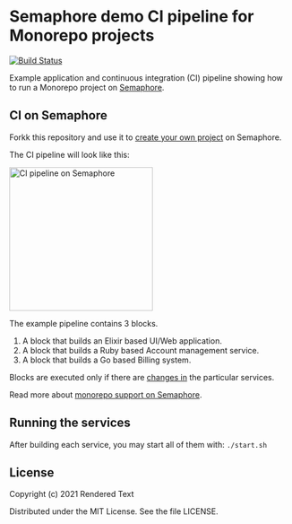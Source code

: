 # Semaphore demo CI pipeline for Monorepo projects

[![Build Status](https://semaphore-demos.semaphoreci.com/badges/semaphore-demo-monorepo/branches/master.svg)](https://semaphore-demos.semaphoreci.com/projects/semaphore-demo-monorepo)

Example application and continuous integration (CI) pipeline showing how to
run a Monorepo project on [Semaphore][semaphore].

## CI on Semaphore

Forkk this repository and use it to [create your own project][create-project] on
Semaphore.

The CI pipeline will look like this:

<img src="public/ci-pipeline.png" width="256" title="CI pipeline on Semaphore">

The example pipeline contains 3 blocks.

1. A block that builds an Elixir based UI/Web application.
2. A block that builds a Ruby based Account management service.
3. A block that builds a Go based Billing system.

Blocks are executed only if there are [changes in][change-in] the particular
services.

Read more about [monorepo support on Semaphore][monorepo].

## Running the services

After building each service, you may start all of them with: `./start.sh`

## License

Copyright (c) 2021 Rendered Text

Distributed under the MIT License. See the file LICENSE.

[semaphore]: https://semaphoreci.com
[create-project]: https://docs.semaphoreci.com/article/63-your-first-project
[change-in]: https://docs.semaphoreci.com/reference/conditions-reference/#change_in
[monorepo]: https://docs.semaphoreci.com/essentials/building-monorepo-projects/
